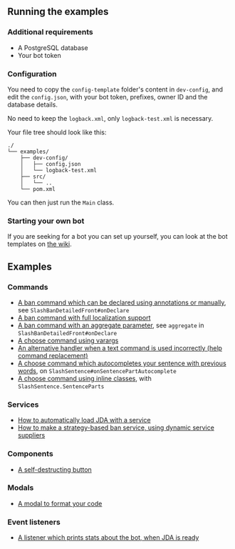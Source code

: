 ## Running the examples

### Additional requirements

* A PostgreSQL database
* Your bot token

### Configuration
You need to copy the `config-template` folder's content in `dev-config`,
and edit the `config.json`, with your bot token, prefixes, owner ID and the database details.

No need to keep the `logback.xml`, only `logback-test.xml` is necessary.

[//]: # (https://tree.nathanfriend.io/?s=%28%27options%21%28%27fancy%21true%7EfullPath%21false%7EtrailingSlash%21true%7ErootDot%21false%29%7E*%28%27*%27%27%29%7Eversion%21%271%27%29*source%21%01*)

Your file tree should look like this:
```
./
└── examples/
    ├── dev-config/
    │   ├── config.json
    │   └── logback-test.xml
    ├── src/
    │   └── ..
    └── pom.xml
```

You can then just run the `Main` class.

### Starting your own bot
If you are seeking for a bot you can set up yourself, 
you can look at the bot templates on [the wiki](https://freya022.github.io/BotCommands-Wiki/dev/setup/getting-started/#using-the-bot-template).

## Examples

### Commands
* [A ban command which can be declared using annotations or manually](src/main/kotlin/io/github/freya022/bot/commands/slash/SlashBan.kt), see `SlashBanDetailedFront#onDeclare`
* [A ban command with full localization support](src/main/kotlin/io/github/freya022/bot/commands/slash/SlashBan.kt)
* [A ban command with an aggregate parameter](src/main/kotlin/io/github/freya022/bot/commands/slash/SlashBan.kt), see `aggregate` in `SlashBanDetailedFront#onDeclare`
* [A choose command using varargs](src/main/kotlin/io/github/freya022/bot/commands/slash/SlashChoose.kt)
* [An alternative handler when a text command is used incorrectly (help command replacement)](src/main/kotlin/io/github/freya022/bot/commands/text/HelpCommand.kt)
* [A choose command which autocompletes your sentence with previous words](src/main/kotlin/io/github/freya022/bot/commands/slash/SlashSentence.kt), on `SlashSentence#onSentencePartAutocomplete`
* [A choose command using inline classes](src/main/kotlin/io/github/freya022/bot/commands/slash/SlashSentence.kt), with `SlashSentence.SentenceParts`
 
### Services
* [How to automatically load JDA with a service](src/main/kotlin/io/github/freya022/bot/Bot.kt)
* [How to make a strategy-based ban service, using dynamic service suppliers](src/main/kotlin/io/github/freya022/bot/commands/ban/BanService.kt)

### Components
* [A self-destructing button](src/main/kotlin/io/github/freya022/bot/commands/slash/SlashButton.kt)

### Modals
* [A modal to format your code](src/main/kotlin/io/github/freya022/bot/commands/slash/SlashModal.kt)

### Event listeners
* [A listener which prints stats about the bot, when JDA is ready](src/main/kotlin/io/github/freya022/bot/ReadyListener.kt)